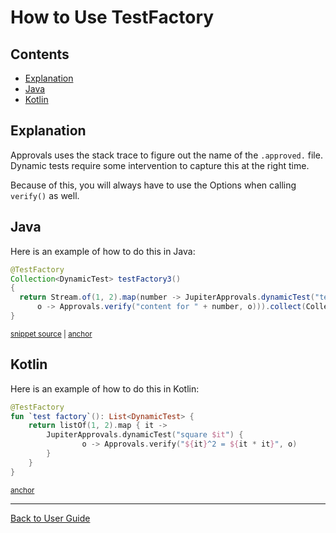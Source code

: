 <a id="top"></a>

# How to Use TestFactory

<!-- toc -->
## Contents

  * [Explanation](#explanation)
  * [Java](#java)
  * [Kotlin](#kotlin)<!-- endToc -->

## Explanation
Approvals uses the stack trace to figure out the name of the `.approved.` file.
Dynamic tests require some intervention to capture this at the right time.

Because of this, you will always have to use the Options when calling `verify()` as well.

## Java
Here is an example of how to do this in Java:

<!-- snippet: java_dynamic_test -->
<a id='snippet-java_dynamic_test'></a>
```java
@TestFactory
Collection<DynamicTest> testFactory3()
{
  return Stream.of(1, 2).map(number -> JupiterApprovals.dynamicTest("test " + number,
      o -> Approvals.verify("content for " + number, o))).collect(Collectors.toList());
}
```
<sup><a href='/approvaltests/src/test/java/org/approvaltests/namer/JUnit5StackTraceNamerTest.java#L132-L140' title='Snippet source file'>snippet source</a> | <a href='#snippet-java_dynamic_test' title='Start of snippet'>anchor</a></sup>
<!-- endSnippet -->

## Kotlin
Here is an example of how to do this in Kotlin:

<!-- snippet: kotlin_dynamic_test -->
<a id='snippet-kotlin_dynamic_test'></a>
```kt
@TestFactory
fun `test factory`(): List<DynamicTest> {
    return listOf(1, 2).map { it ->
        JupiterApprovals.dynamicTest("square $it") {
                o -> Approvals.verify("${it}^2 = ${it * it}", o)
        }
    }
}
```
<sup><a href='#snippet-kotlin_dynamic_test' title='Start of snippet'>anchor</a></sup>
<!-- endSnippet -->

---

[Back to User Guide](/doc/README.md#top)
